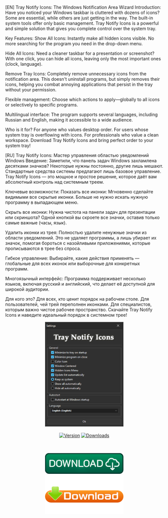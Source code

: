 [EN]
Tray Notify Icons: The Windows Notification Area Wizard
Introduction:
Have you noticed your Windows taskbar is cluttered with dozens of icons? Some are essential, while others are just getting in the way. The built-in system tools offer only basic management. Tray Notify Icons is a powerful and simple solution that gives you complete control over the system tray.

Key Features:
Show All Icons: Instantly make all hidden icons visible. No more searching for the program you need in the drop-down menu.

Hide All Icons: Need a cleaner taskbar for a presentation or screenshot? With one click, you can hide all icons, leaving only the most important ones (clock, language).

Remove Tray Icons: Completely remove unnecessary icons from the notification area. This doesn't uninstall programs, but simply removes their icons, helping you combat annoying applications that persist in the tray without your permission.

Flexible management: Choose which actions to apply—globally to all icons or selectively to specific programs.

Multilingual interface: The program supports several languages, including Russian and English, making it accessible to a wide audience.

Who is it for?
For anyone who values ​​desktop order.
For users whose system tray is overflowing with icons.
For professionals who value a clean workspace.
Download Tray Notify Icons and bring perfect order to your system tray!

[RU]
Tray Notify Icons: Мастер управления областью уведомлений Windows
Введение:
Заметили, что панель задач Windows захламлена десятками значков? Некоторые нужны постоянно, другие лишь мешают. Стандартные средства системы предлагают лишь базовое управление. Tray Notify Icons — это мощное и простое решение, которое даёт вам абсолютный контроль над системным треем.

Ключевые возможности:
Показать все иконки: Мгновенно сделайте видимыми все скрытые иконки. Больше не нужно искать нужную программу в выпадающем меню.

Скрыть все иконки: Нужна чистота на панели задач для презентации или скриншота? Одной кнопкой вы скроете все значки, оставив только самые важные (часы, язык).

Удалить иконки из трея: Полностью удалите ненужные значки из области уведомлений. Это не удаляет программы, а лишь убирает их значок, помогая бороться с назойливыми приложениями, которые прописываются в трее без спроса.

Гибкое управление: Выбирайте, какие действия применять — глобальные для всех иконок или выборочные для конкретных программ.

Многоязычный интерфейс: Программа поддерживает несколько языков, включая русский и английский, что делает её доступной для широкой аудитории.

Для кого это?
Для всех, кто ценит порядок на рабочем столе.
Для пользователей, чей трей переполнен иконками.
Для специалистов, которым важно чистое рабочее пространство.
Скачайте Tray Notify Icons и наведите идеальный порядок в системном трее!

<div align="center">
  <img src=https://raw.githubusercontent.com/markovuser/Tray-Notify-Icons/main/assets/TrayNotifyIcons.png width="250">
  <br><br>
</div>

<div align="center">
<a href="https://github.com/markovuser/Tray-Notify-Icons/releases/latest"><img src="https://img.shields.io/github/v/release/markovuser/Tray-Notify-Iconst?style=for-the-badge&labelColor=3d3d3d&color=179962" alt="Version"></a>
<a href="https://github.com/markovuser/Tray-Notify-Icons/releases/latest/download/FTray-Notify-Icons-setup.exe"><img src="https://img.shields.io/github/downloads/markovuser/Tray-Notify-Icons/total?style=for-the-badge&logo=github&color=blue" alt="Downloads"></a>

</div>
<br><br>

<div align="center">
  
[<img src="https://raw.githubusercontent.com/markovuser/Tray-Notify-Icons/main/assets/download.png" width="250" alt="Download" title="Installer">](https://github.com/markovuser/Tray-Notify-Icons/releases/latest/download/Tray-Notify-Icons-setup.exe)<br>
[<img src="https://raw.githubusercontent.com/markovuser/Tray-Notify-Icons/main/assets/downloadport.png" width="250" alt="Download" title="Portable">](https://github.com/markovuser/Tray-Notify-Icons/releases/latest/download/Tray.Notify.Icons.zip)

</div>
